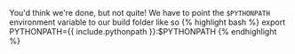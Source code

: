 You'd think we're done, but not quite! We have to point the `$PYTHONPATH`
environment variable to our build folder like so
{% highlight bash %}
export PYTHONPATH={{ include.pythonpath }}:$PYTHONPATH
{% endhighlight %}